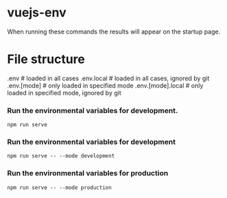 # vuejs-env

When running these commands the results will appear on the startup page.

# File structure
.env                # loaded in all cases
.env.local          # loaded in all cases, ignored by git
.env.[mode]         # only loaded in specified mode
.env.[mode].local   # only loaded in specified mode, ignored by git

### Run the environmental variables for development.
```
npm run serve
```

### Run the environmental variables for development
```
npm run serve -- --mode development
```

### Run the environmental variables for production
```
npm run serve -- --mode production
```
